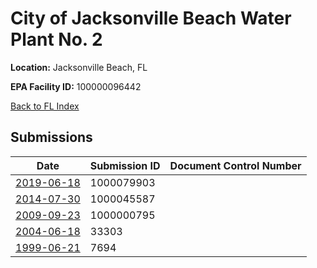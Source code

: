 # City of Jacksonville Beach Water Plant No. 2

**Location:** Jacksonville Beach, FL

**EPA Facility ID:** 100000096442

[Back to FL Index](../../index.md)

## Submissions

| Date | Submission ID | Document Control Number |
|------|--------------|-------------------------|
| [2019-06-18](submissions/1000079903.md) | 1000079903 |  |
| [2014-07-30](submissions/1000045587.md) | 1000045587 |  |
| [2009-09-23](submissions/1000000795.md) | 1000000795 |  |
| [2004-06-18](submissions/33303.md) | 33303 |  |
| [1999-06-21](submissions/7694.md) | 7694 |  |

